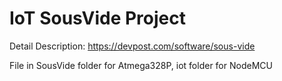# IoT SousVide Project
Detail Description: https://devpost.com/software/sous-vide

File in SousVide folder for Atmega328P, iot folder for NodeMCU
